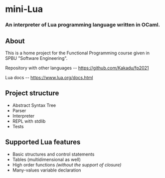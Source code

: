 # mini-Lua
### An interpreter of Lua programming language written in OCaml.
## About 
This is a home project for the Functional Programming course given in SPBU "Software Engineering". 

Repository with other languages -- https://github.com/Kakadu/fp2021

Lua docs -- https://www.lua.org/docs.html

## Project structure 
- Abstract Syntax Tree
- Parser
- Interpreter
- REPL with stdlib
- Tests

## Supported Lua features
- Basic structures and control statements
- Tables (multidimensional as well)
- High order functions *(without the support of closure)*
- Many-values variable declaration
